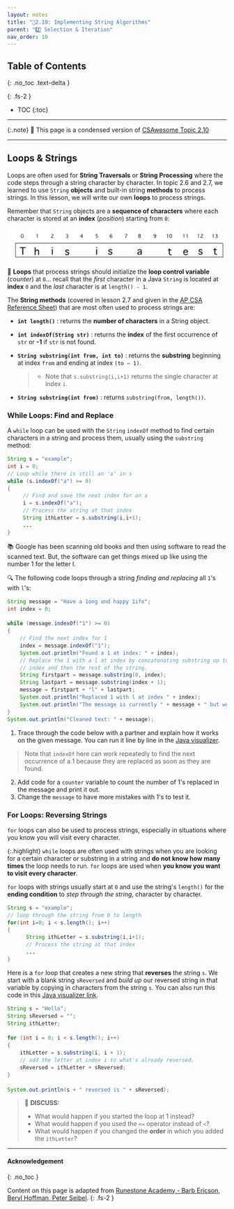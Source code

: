 ```yaml
---
layout: notes
title: "📓2.10: Implementing String Algorithms" 
parent: "2️⃣ Selection & Iteration"
nav_order: 10
---
```


## Table of Contents
{: .no_toc .text-delta }

{: .fs-2 }
- TOC
{:toc}

---

{:.note}
📖 This page is a condensed version of [CSAwesome Topic 2.10](https://runestone.academy/ns/books/published/csawesome2/topic-2-10-strings-loops.html) 

---

## Loops & Strings

Loops are often used for **String Traversals** or **String Processing** where the code steps through a string character by character. In topic 2.6 and 2.7, we learned to use `String` **objects** and built-in string **methods** to process strings. In this lesson, we will write our own **loops** to process strings.

<div class="imp" markdown="block">

Remember that `String` objects are a **sequence of characters** where each character is stored at an **index** (_position_) starting from `0`:

![image](Figures/stringIndicies.png)

🔄 **Loops** that process strings should initialize the **loop control variable** (_counter_) at `0`... recall that the _first_ character in a Java `String` is located at **index** `0` and the _last_ character is at `length() - 1`.

</div>

The **String methods** (covered in lesson 2.7 and given in the [AP CSA Reference Sheet](https://apstudents.collegeboard.org/ap/pdf/ap-computer-science-a-java-quick-reference_0.pdf)) that are most often used to process strings are:

- **`int length()`** : returns the **number of characters** in a String object.

- **`int indexOf(String str)`** : returns the **index** of the first occurrence of ``str`` or **-1** if ``str`` is not found.

- **`String substring(int from, int to)`** : returns the **substring** beginning at index `from` and ending at index `(to – 1)`.
  > - Note that  `s.substring(i,i+1)` returns the single character at index `i`.

- **`String substring(int from)`** : returns `substring(from, length())`.

### While Loops: Find and Replace

A `while` loop can be used with the ``String`` ``indexOf`` method to find certain characters in a string and process them, usually using the ``substring`` method:

```java
String s = "example";
int i = 0;
// Loop while there is still an 'a' in s
while (s.indexOf("a") >= 0)
{
     // Find and save the next index for an a
     i = s.indexOf("a");
     // Process the string at that index
     String ithLetter = s.substring(i,i+1);
     ...
}
```

📚 Google has been scanning old books and then using software to read the scanned text. But, the software can get things mixed up like using the number 1 for the letter l. 

<div class="task" markdown="block">
  
🔍 The following code loops through a string _finding and replacing_ all `1`'s with `l`'s: 

```java
String message = "Have a 1ong and happy 1ife";
int index = 0;

while (message.indexOf("1") >= 0)
{
    // Find the next index for 1
    index = message.indexOf("1");
    System.out.println("Found a 1 at index: " + index);
    // Replace the 1 with a l at index by concatenating substring up to
    // index and then the rest of the string.
    String firstpart = message.substring(0, index);
    String lastpart = message.substring(index + 1);
    message = firstpart + "l" + lastpart;
    System.out.println("Replaced 1 with l at index " + index);
    System.out.println("The message is currently " + message + " but we aren't done looping yet!");
}
System.out.println("Cleaned text: " + message);
```

1. Trace through the code below with a partner and explain how it works on the given message. You can run it line by line in the [Java visualizer](http://www.pythontutor.com/visualize.html#code=public%20class%20Test%0A%20%20%20%7B%0A%20%20%20%20%20%20public%20static%20void%20main%28String%5B%5D%20args%29%0A%20%20%20%20%20%20%7B%0A%20%20%20%20%20%20%20%20String%20message%20%3D%20%22Have%20a%201ong%20and%20happy%201ife%22%3B%20%0A%20%20%20%20%20%20%20%20int%20index%20%3D%200%3B%0A%20%20%20%20%20%20%20%20%0A%20%20%20%20%20%20%20%20//%20while%20more%201s%20in%20the%20message%0A%20%20%20%20%20%20%20%20while%20%28message.indexOf%28%221%22%29%20%3E%3D%200%29%0A%20%20%20%20%20%20%20%20%7B%0A%20%20%20%20%20%20%20%20%20%20%20//%20Find%20the%20next%20index%20for%201%0A%20%20%20%20%20%20%20%20%20%20%20index%20%3D%20message.indexOf%28%221%22%29%3B%0A%20%20%20%20%20%20%20%20%20%20%20System.out.println%28%22Found%20a%201%20at%20index%3A%20%22%20%2B%20index%29%3B%0A%20%20%20%20%20%20%20%20%20%20%20//%20Replace%20the%201%20with%20a%20l%20at%20index%20by%20concatenating%20substring%20up%20to%20index%20and%20then%20the%20rest%20of%20the%20string.%0A%20%20%20%20%20%20%20%20%20%20%20String%20firstpart%20%3D%20message.substring%280,index%29%3B%0A%20%20%20%20%20%20%20%20%20%20%20String%20lastpart%20%3D%20message.substring%28index%2B1%29%3B%0A%20%20%20%20%20%20%20%20%20%20%20message%20%3D%20firstpart%20%2B%20%22l%22%20%2B%20lastpart%3B%0A%20%20%20%20%20%20%20%20%20%20%20System.out.println%28%22Replaced%201%20with%20l%20at%20index%20%22%20%2B%20index%29%3B%20%20%20%20%20%20%20%0A%20%20%20%20%20%20%20%20%7D%0A%20%20%20%20%20%20%20%20System.out.println%28%22Cleaned%20text%3A%20%22%20%2B%20message%29%3B%0A%20%20%20%20%20%20%7D%0A%20%20%20%7D&cumulative=false&curInstr=21&heapPrimitives=nevernest&mode=display&origin=opt-frontend.js&py=java&rawInputLstJSON=%5B%5D&textReferences=false&curInstr=0). 
  > Note that ``indexOf`` here can work repeatedly to find the next occurrence of a 1 because they are replaced as soon as they are found.
2. Add code for a `counter` variable to count the number of 1's replaced in the message and print it out.
3. Change the `message` to have more mistakes with 1's to test it.

</div>

### For Loops: Reversing Strings

``for`` loops can also be used to process strings, especially in situations where you know you will visit every character.

{:.highlight} 
``while`` loops are often used with strings when you are looking for a certain character or substring in a string and **do not know how many times** the loop needs to run. ``for`` loops are used when **you know you want to visit every character**.

``for`` loops with strings usually start at `0` and use the string's `length()` for the **ending condition** to _step through the string_, character by character.

```java
String s = "example";
// loop through the string from 0 to length
for(int i=0; i < s.length(); i++)
{
      String ithLetter = s.substring(i,i+1);
      // Process the string at that index
      ...
}
```

Here is a ``for`` loop that creates a new string that **reverses** the string ``s``.  We start with a blank string ``sReversed`` and _build up_ our reversed string in that variable by copying in characters from the string ``s``. You can also run this code in this [Java visualizer link](http://www.pythontutor.com/visualize.html#code=%20%20%20public%20class%20ReverseString%0A%20%20%20%7B%0A%20%20%20%20%20%20public%20static%20void%20main%28String%5B%5D%20args%29%0A%20%20%20%20%20%20%7B%0A%20%20%20%20%20%20%20%20String%20s%20%3D%20%22Hello%22%3B%0A%20%20%20%20%20%20%20%20String%20sReversed%20%3D%20%22%22%3B%0A%20%20%20%20%20%20%20%20String%20ithLetter%3B%0A%20%20%20%20%20%20%20%20%0A%20%20%20%20%20%20%20%20for%28int%20i%3D0%3B%20i%20%3C%20s.length%28%29%3B%20i%2B%2B%29%20%7B%0A%20%20%20%20%20%20%20%20%20%20%20%20ithLetter%20%3D%20s.substring%28i,i%2B1%29%3B%0A%20%20%20%20%20%20%20%20%20%20%20%20//%20add%20the%20letter%20at%20index%20i%20to%20what%20is%20already%20reversed.%0A%20%20%20%20%20%20%20%20%20%20%20%20sReversed%20%3D%20ithLetter%20%2B%20sReversed%3B%0A%20%20%20%20%20%20%20%20%7D%0A%20%20%20%20%20%20%20%20System.out.println%28s%20%2B%20%22%20reversed%20is%20%22%20%2B%20sReversed%29%3B%0A%20%20%20%20%20%20%7D%0A%20%20%20%20%7D&cumulative=false&curInstr=25&heapPrimitives=nevernest&mode=display&origin=opt-frontend.js&py=java&rawInputLstJSON=%5B%5D&textReferences=false&curInstr=0).


```java
String s = "Hello";
String sReversed = "";
String ithLetter;

for (int i = 0; i < s.length(); i++)
{
    ithLetter = s.substring(i, i + 1);
    // add the letter at index i to what's already reversed.
    sReversed = ithLetter + sReversed;
}

System.out.println(s + " reversed is " + sReversed);
```
> 💬 **DISCUSS:**
> * What would happen if you started the loop at 1 instead?
> * What would happen if you used the `<=` operator instead of `<`?
> * What would happen if you changed the **order** in which you added the `ithLetter`?

<!--

Loops are often used for **String Traversals** or **String Processing** algorithms where the code steps through a string character by character. In previous lessons, we learned to use `String` objects and built-in string methods to process strings. In this lesson, we will write our own loops to process strings.

There are standard string algorithms to:

- Find if one or more substrings has a particular property
- Determine the number of substrings that meet specific criteria
- Create a new string with the characters reversed

Remember that strings are a sequence of characters where each character has an index starting from 0.

---

## Traversing a String

To loop through a string:

```java
String str = "hello";
for (int i = 0; i < str.length(); i++) {
    char c = str.charAt(i);
    System.out.println(c);
}
````

---

## Example: Counting Vowels

<div class="task" markdown="block">

**Coding Exercise: Count the vowels in a string**

```java
String str = "hello world";
int count = 0;

for (int i = 0; i < str.length(); i++) {
    char c = str.charAt(i);
    if ("aeiou".indexOf(c) != -1) {
        count++;
    }
}

System.out.println("Number of vowels: " + count);
```

</div>

---

## Example: Reversing a String

<div class="task" markdown="block">

**Coding Exercise: Reverse a string**

```java
String str = "Java";
String reversed = "";

for (int i = str.length() - 1; i >= 0; i--) {
    reversed += str.charAt(i);
}

System.out.println("Reversed: " + reversed);
```

</div>

---

## Summary

* Strings can be traversed with loops, accessing each character with `charAt()`.
* Common algorithms: search, count, and reverse.
* Remember that string indices start at 0 and go to `length() - 1`.

---

## AP Practice

<details>
<summary><strong>Question 1</strong></summary>

What is printed by:

```java
String s = "abc";
for (int i = 0; i < s.length(); i++) {
    System.out.print(s.charAt(i) + " ");
}
```

**Answer:** `a b c`

</details>

<details>
<summary><strong>Question 2</strong></summary>

Write a loop that counts the number of uppercase letters in a string `str`.

**Answer:**

```java
int count = 0;
for (int i = 0; i < str.length(); i++) {
    if (Character.isUpperCase(str.charAt(i))) {
        count++;
    }
}
```

</details>

-->
---

#### Acknowledgement
{: .no_toc }

Content on this page is adapted from [Runestone Academy - Barb Ericson, Beryl Hoffman, Peter Seibel](https://runestone.academy/ns/books/published/csawesome2/csawesome2.html).
{: .fs-2 }
